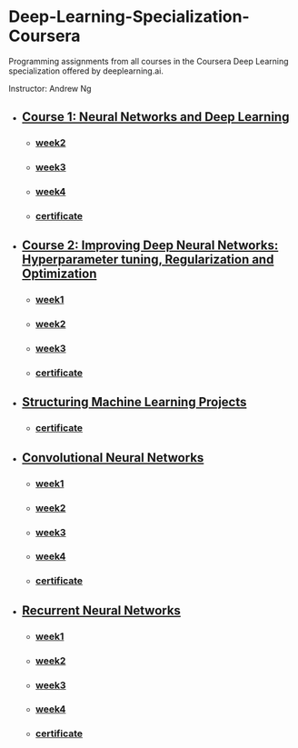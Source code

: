 # Deep-Learning-Specialization-Coursera

Programming assignments from all courses in the Coursera Deep Learning specialization offered by deeplearning.ai.

Instructor: Andrew Ng

*   ##  [Course 1: Neural Networks and Deep Learning](./C1-Neural-Networks-and-Deep-Learning/)
    *   ### [week2](./C1-Neural-Networks-and-Deep-Learning/Week2/)
    *   ### [week3](./C1-Neural-Networks-and-Deep-Learning/Week3/)
    *   ### [week4](./C1-Neural-Networks-and-Deep-Learning/Week4/)
    *   ### [certificate](./C1-Neural-Networks-and-Deep-Learning/Certificate.pdf)

*   ##  [Course 2: Improving Deep Neural Networks: Hyperparameter tuning, Regularization and Optimization](./C2-Improving-deep-neural-networks-Hyperparameter-tuning-Regularization-and-Optimization/)
    *   ### [week1](./C2-Improving-deep-neural-networks-Hyperparameter-tuning-Regularization-and-Optimization/Week1/)
    *   ### [week2](./C2-Improving-deep-neural-networks-Hyperparameter-tuning-Regularization-and-Optimization/Week2/)
    *   ### [week3](./C2-Improving-deep-neural-networks-Hyperparameter-tuning-Regularization-and-Optimization/Week3/)
    *   ### [certificate](./C2-Improving-deep-neural-networks-Hyperparameter-tuning-Regularization-and-Optimization/Certificate.pdf)

*   ##  [Structuring Machine Learning Projects](./C3-Structuring-Machine-Learning-Projects/)
    *   ### [certificate](./C3-Structuring-Machine-Learning-Projects/Certificate.pdf)

*   ##  [Convolutional Neural Networks](./C4-Convolutional-Neural-Networks/)
    *   ### [week1](./C4-Convolutional-Neural-Networks/Week1/)
    *   ### [week2](./C4-Convolutional-Neural-Networks/Week2/)
    *   ### [week3](./C4-Convolutional-Neural-Networks/Week3/)
    *   ### [week4](./C4-Convolutional-Neural-Networks/Week4/)
    *   ### [certificate](./C4-Convolutional-Neural-Networks/Certificate.pdf)

*   ##  [Recurrent Neural Networks](./C5-Recurrent-Neural-Networks/)
    *   ### [week1](./C5-Recurrent-Neural-Networks/Week1/)
    *   ### [week2](./C5-Recurrent-Neural-Networks/Week2/)
    *   ### [week3](./C5-Recurrent-Neural-Networks/Week3/)
    *   ### [week4](./C5-Recurrent-Neural-Networks/Week4/)
    *   ### [certificate](./C5-Recurrent-Neural-Networks/Certificate.pdf)
